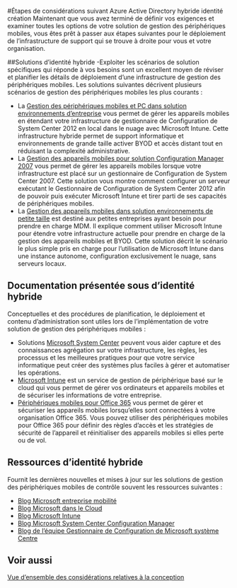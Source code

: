 <properties
    pageTitle="Azure Active Directory hybride identité création considérations - étapes suivantes | Microsoft Azure"
    description="Un résumé et les étapes suivantes une fois que vous avez pris connaissance du guide de considérations relatives à la conception identité hybride"
    documentationCenter=""
    services="active-directory"
    authors="billmath"
    manager="femila"
    editor=""/>

<tags
    ms.service="active-directory"
    ms.devlang="na"
    ms.topic="article"
    ms.tgt_pltfrm="na"
    ms.workload="identity" 
    ms.date="08/08/2016"
    ms.author="billmath"/>

#<a name="azure-active-directory-hybrid-identity-design-considerations--next-steps"></a>Étapes de considérations suivant Azure Active Directory hybride identité création
Maintenant que vous avez terminé de définir vos exigences et examiner toutes les options de votre solution de gestion des périphériques mobiles, vous êtes prêt à passer aux étapes suivantes pour le déploiement de l’infrastructure de support qui se trouve à droite pour vous et votre organisation.

##<a name="hybrid-identity-solutions"></a>Solutions d’identité hybride
-Exploiter les scénarios de solution spécifiques qui réponde à vos besoins sont un excellent moyen de réviser et planifier les détails de déploiement d’une infrastructure de gestion des périphériques mobiles. Les solutions suivantes décrivent plusieurs scénarios de gestion des périphériques mobiles les plus courants :

- La [Gestion des périphériques mobiles et PC dans solution environnements d’entreprise](https://technet.microsoft.com/library/dn582037.aspx) vous permet de gérer les appareils mobiles en étendant votre infrastructure de gestionnaire de Configuration de System Center 2012 en local dans le nuage avec Microsoft Intune. Cette infrastructure hybride permet de support informatique et environnements de grande taille activer BYOD et accès distant tout en réduisant la complexité administrative.
- La [Gestion des appareils mobiles pour solution Configuration Manager 2007](https://technet.microsoft.com/library/dn508400.aspx) vous permet de gérer les appareils mobiles lorsque votre infrastructure est placé sur un gestionnaire de Configuration de System Center 2007. Cette solution vous montre comment configurer un serveur exécutant le Gestionnaire de Configuration de System Center 2012 afin de pouvoir puis exécuter Microsoft Intune et tirer parti de ses capacités de périphériques mobiles.
- La [Gestion des appareils mobiles dans solution environnements de petite taille](https://technet.microsoft.com/library/dn715906.aspx) est destiné aux petites entreprises ayant besoin pour prendre en charge MDM. Il explique comment utiliser Microsoft Intune pour étendre votre infrastructure actuelle pour prendre en charge de la gestion des appareils mobiles et BYOD. Cette solution décrit le scénario le plus simple pris en charge pour l’utilisation de Microsoft Intune dans une instance autonome, configuration exclusivement le nuage, sans serveurs locaux.

## <a name="hybrid-identity-documentation"></a>Documentation présentée sous d’identité hybride
Conceptuelles et des procédures de planification, le déploiement et contenu d’administration sont utiles lors de l’implémentation de votre solution de gestion des périphériques mobiles :

- Solutions [Microsoft System Center](https://technet.microsoft.com/library/cc507089.aspx) peuvent vous aider capture et des connaissances agrégation sur votre infrastructure, les règles, les processus et les meilleures pratiques pour que votre service informatique peut créer des systèmes plus faciles à gérer et automatiser les opérations.
- [Microsoft Intune](https://technet.microsoft.com/library/jj676587.aspx) est un service de gestion de périphérique basé sur le cloud qui vous permet de gérer vos ordinateurs et appareils mobiles et de sécuriser les informations de votre entreprise.
- [Périphériques mobiles pour Office 365](https://technet.microsoft.com/library/ms.o365.cc.devicepolicy.aspx) vous permet de gérer et sécuriser les appareils mobiles lorsqu’elles sont connectées à votre organisation Office 365. Vous pouvez utiliser des périphériques mobiles pour Office 365 pour définir des règles d’accès et les stratégies de sécurité de l’appareil et réinitialiser des appareils mobiles si elles perte ou de vol.

## <a name="hybrid-identity-resources"></a>Ressources d’identité hybride
Fournit les dernières nouvelles et mises à jour sur les solutions de gestion des périphériques mobiles de contrôle souvent les ressources suivantes :

- [Blog Microsoft entreprise mobilité](http://blogs.technet.com/b/enterprisemobility/)
- [Blog Microsoft dans le Cloud](http://blogs.technet.com/b/in_the_cloud/)
- [Blog Microsoft Intune](http://blogs.technet.com/b/microsoftintune/)
- [Blog Microsoft System Center Configuration Manager](http://blogs.technet.com/b/configurationmgr/)
- [Blog de l’équipe Gestionnaire de Configuration de Microsoft système Centre](http://blogs.technet.com/b/configmgrteam/)

## <a name="see-also"></a>Voir aussi
[Vue d’ensemble des considérations relatives à la conception](active-directory-hybrid-identity-design-considerations-overview.md)
